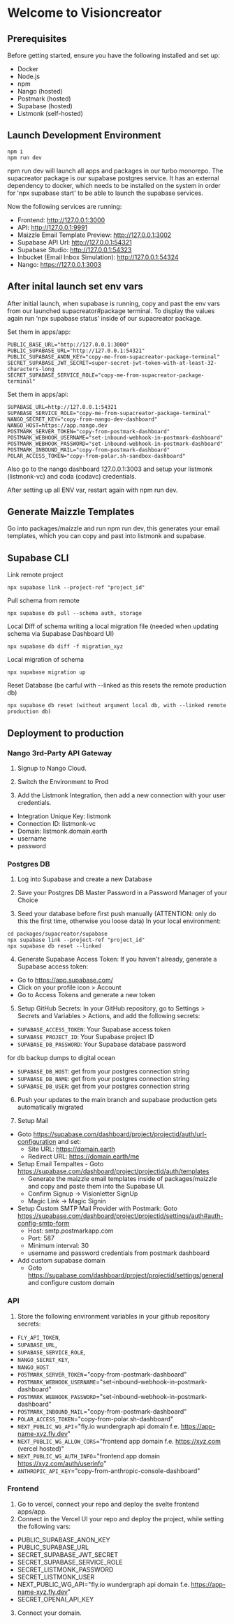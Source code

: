 # Welcome to Visioncreator
## Prerequisites

Before getting started, ensure you have the following installed and set up:

- Docker
- Node.js
- npm
- Nango (hosted)
- Postmark (hosted)
- Supabase (hosted)
- Listmonk (self-hosted)

## Launch Development Environment

```
npm i
npm run dev
```

npm run dev will launch all apps and packages in our turbo monorepo. The supacreator package is our supabase postgres service. It has an external dependency to docker, which needs to be installed on the system in order for 'npx supabase start' to be able to launch the supabase services.

Now the following services are running:
- Frontend: http://127.0.0.1:3000
- API: http://127.0.0.1:9991
- Maizzle Email Template Preview: http://127.0.0.1:3002
- Supabase API Url: http://127.0.0.1:54321
- Supabase Studio: http://127.0.0.1:54323
- Inbucket (Email Inbox Simulation): http://127.0.0.1:54324
- Nango: https://127.0.0.1:3003

## After inital launch set env vars

After initial launch, when supabase is running, copy and past the env vars from our launched supacreator#package terminal.
To display the values again run 'npx supabase status' inside of our supacreator package.

Set them in apps/app:

```
PUBLIC_BASE_URL="http://127.0.0.1:3000"
PUBLIC_SUPABASE_URL="http://127.0.0.1:54321"
PUBLIC_SUPABASE_ANON_KEY="copy-me-from-supacreator-package-terminal"
SECRET_SUPABASE_JWT_SECRET=super-secret-jwt-token-with-at-least-32-characters-long
SECRET_SUPABASE_SERVICE_ROLE="copy-me-from-supacreator-package-terminal"
```

Set them in apps/api:

```
SUPABASE_URL=http://127.0.0.1:54321
SUPABASE_SERVICE_ROLE="copy-me-from-supacreator-package-terminal"
NANGO_SECRET_KEY="copy-from-nango-dev-dashboard"
NANGO_HOST=https://app.nango.dev
POSTMARK_SERVER_TOKEN="copy-from-postmark-dashboard"
POSTMARK_WEBHOOK_USERNAME="set-inbound-webhook-in-postmark-dashboard"
POSTMARK_WEBHOOK_PASSWORD="set-inbound-webhook-in-postmark-dashboard"
POSTMARK_INBOUND_MAIL="copy-from-postmark-dashboard"
POLAR_ACCESS_TOKEN="copy-from-polar.sh-sandbox-dashboard"
```

Also go to the nango dashboard 127.0.0.1:3003 and setup your listmonk (listmonk-vc) and coda (codavc) credentials.

After setting up all ENV var, restart again with npm run dev.

## Generate Maizzle Templates

Go into packages/maizzle and run npm run dev, this generates your email templates, which you can copy and past into listmonk and supabase.

## Supabase CLI

Link remote project

````
npx supabase link --project-ref "project_id"
`````

Pull schema from remote

```
npx supabase db pull --schema auth, storage
```

Local Diff of schema writing a local migration file (needed when updating schema via Supabase Dashboard UI)

```
npx supabase db diff -f migration_xyz
```

Local migration of schema

```
npx supabase migration up
```

Reset Database (be carful with --linked as this resets the remote production db)

```
npx supabase db reset (without argument local db, with --linked remote production db)
```

## Deployment to production

### Nango 3rd-Party API Gateway
1. Signup to Nango Cloud.

2. Switch the Environment to Prod

3. Add the Listmonk Integration, then add a new connection with your user credentials.
- Integration Unique Key: listmonk
- Connection ID: listmonk-vc
- Domain: listmonk.domain.earth
- username
- password

### Postgres DB
1. Log into Supabase and create a new Database

2. Save your Postgres DB Master Password in a Password Manager of your Choice

3. Seed your database before first push manually (ATTENTION: only do this the first time, otherwise you loose data)
In your local environment:

```
cd packages/supacreator/supabase
npx supabase link --project-ref "project_id"
npx supabase db reset --linked
```

4. Generate Supabase Access Token:
If you haven't already, generate a Supabase access token:
- Go to https://app.supabase.com/
- Click on your profile icon > Account
- Go to Access Tokens and generate a new token

5. Setup GitHub Secrets:
In your GitHub repository, go to Settings > Secrets and Variables > Actions, and add the following secrets:
- `SUPABASE_ACCESS_TOKEN`: Your Supabase access token
- `SUPABASE_PROJECT_ID`: Your Supabase project ID
- `SUPABASE_DB_PASSWORD`: Your Supabase database password

for db backup dumps to digital ocean
- `SUPABASE_DB_HOST`: get from your postgres connection string
- `SUPABASE_DB_NAME`: get from your postgres connection string
- `SUPABASE_DB_USER`: get from your postgres connection string

6. Push your updates to the main branch and supabase production gets automatically migrated

7. Setup Mail
- Goto https://supabase.com/dashboard/project/projectid/auth/url-configuration and set:
  - Site URL: https://domain.earth
  - Redirect URL: https://domain.earth/me
- Setup Email Tempaltes - Goto https://supabase.com/dashboard/project/projectid/auth/templates
  - Generate the maizzle email templates inside of packages/maizzle and copy and paste them into the Supabase UI.
  - Confirm Signup -> Visionletter SignUp
  - Magic Link -> Magic Signin
- Setup Custom SMTP Mail Provider with Postmark: Goto https://supabase.com/dashboard/project/projectid/settings/auth#auth-config-smtp-form
  - Host: smtp.postmarkapp.com
  - Port: 587
  - Minimum interval: 30
  - username and password credentials from postmark dashboard
- Add custom supabase domain
  - Goto https://supabase.com/dashboard/project/projectid/settings/general and configure custom domain

### API
1. Store the following environment variables in your github repository secrets:
- `FLY_API_TOKEN`,
- `SUPABASE_URL`,
- `SUPABASE_SERVICE_ROLE`,
- `NANGO_SECRET_KEY`,
- `NANGO_HOST`
- `POSTMARK_SERVER_TOKEN`="copy-from-postmark-dashboard"
- `POSTMARK_WEBHOOK_USERNAME`="set-inbound-webhook-in-postmark-dashboard"
- `POSTMARK_WEBHOOK_PASSWORD`="set-inbound-webhook-in-postmark-dashboard"
- `POSTMARK_INBOUND_MAIL`="copy-from-postmark-dashboard"
- `POLAR_ACCESS_TOKEN`="copy-from-polar.sh-dashboard"
- `NEXT_PUBLIC_WG_API`="fly.io wundergraph api domain f.e. https://app-name-xyz.fly.dev"
- `NEXT_PUBLIC_WG_ALLOW_CORS`="frontend app domain f.e. https://xyz.com (vercel hosted)"
- `NEXT_PUBLIC_WG_AUTH_INFO`="frontend app domain https://xyz.com/auth/userinfo"
- `ANTHROPIC_API_KEY`="copy-from-anthropic-console-dashboard"


### Frontend
1. Go to vercel, connect your repo and deploy the svelte frontend apps/app.
2. Connect in the Vercel UI your repo and deploy the project, while setting the following vars:
- PUBLIC_SUPABASE_ANON_KEY
- PUBLIC_SUPABASE_URL
- SECRET_SUPABASE_JWT_SECRET
- SECRET_SUPABASE_SERVICE_ROLE
- SECRET_LISTMONK_PASSWORD
- SECRET_LISTMONK_USER
- NEXT_PUBLIC_WG_API="fly.io wundergraph api domain f.e. https://app-name-xyz.fly.dev"
- SECRET_OPENAI_API_KEY

3. Connect your domain.
